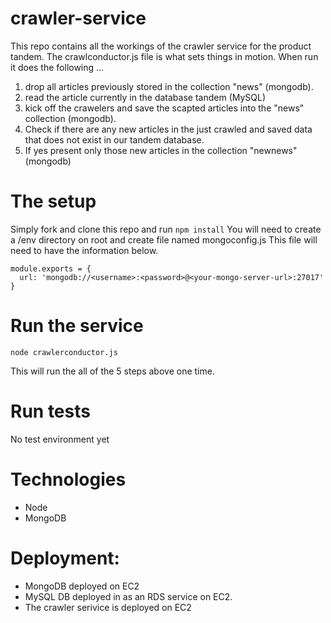 # crawler-service
This repo contains all the workings of the crawler service for the product tandem.
The crawlconductor.js file is what sets things in motion.
When run it does the following ...
1. drop all articles previously stored in the collection "news" (mongodb).
2. read the article currently in the database tandem (MySQL)
3. kick off the crawelers and save the scapted articles into the "news" collection (mongodb).
4. Check if there are any new articles in the just crawled and saved data that does not exist in our tandem database.
5. If yes present only those new articles in the collection "newnews" (mongodb)

# The setup
Simply fork and clone this repo and run `npm install`
You will need to create a /env directory on root and create file named mongoconfig.js
This file will need to have the information below.

```
module.exports = {
  url: 'mongodb://<username>:<password>@<your-mongo-server-url>:27017'
}
```
# Run the service

```
node crawlerconductor.js
```
This will run the all of the 5 steps above one time.

# Run tests
No test environment yet

# Technologies
- Node
- MongoDB 

# Deployment:
- MongoDB deployed on EC2
- MySQL DB deployed in as an RDS service on EC2.
- The crawler serivice is deployed on EC2
